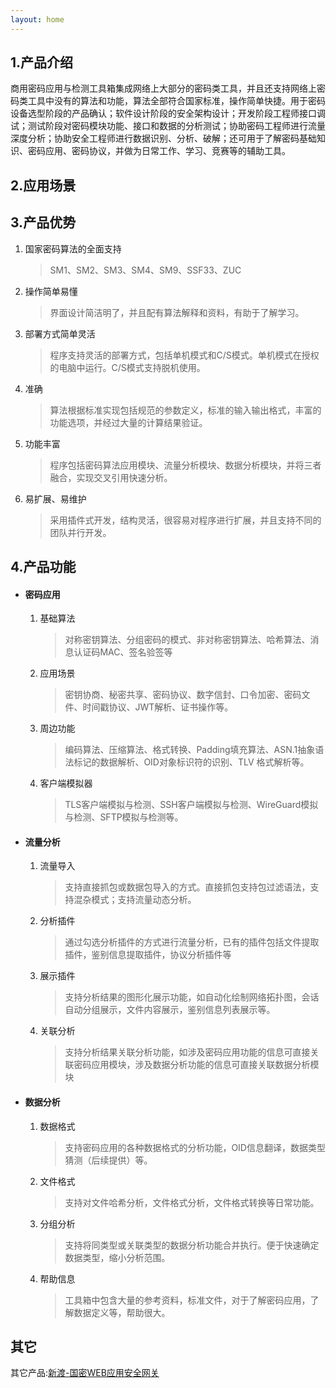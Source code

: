 ```yaml
---
layout: home
---
```


## 1.产品介绍

商用密码应用与检测工具箱集成网络上大部分的密码类工具，并且还支持网络上密码类工具中没有的算法和功能，算法全部符合国家标准，操作简单快捷。用于密码设备选型阶段的产品确认；软件设计阶段的安全架构设计；开发阶段工程师接口调试；测试阶段对密码模块功能、接口和数据的分析测试；协助密码工程师进行流量深度分析；协助安全工程师进行数据识别、分析、破解；还可用于了解密码基础知识、密码应用、密码协议，并做为日常工作、学习、竞赛等的辅助工具。

## 2.应用场景



## 3.产品优势

1. 国家密码算法的全面支持

   > SM1、SM2、SM3、SM4、SM9、SSF33、ZUC

2. 操作简单易懂

   > 界面设计简洁明了，并且配有算法解释和资料，有助于了解学习。

3. 部署方式简单灵活

   > 程序支持灵活的部署方式，包括单机模式和C/S模式。单机模式在授权的电脑中运行。C/S模式支持脱机使用。

4. 准确

   > 算法根据标准实现包括规范的参数定义，标准的输入输出格式，丰富的功能选项，并经过大量的计算结果验证。

5. 功能丰富

   > 程序包括密码算法应用模块、流量分析模块、数据分析模块，并将三者融合，实现交叉引用快速分析。

6. 易扩展、易维护

   > 采用插件式开发，结构灵活，很容易对程序进行扩展，并且支持不同的团队并行开发。

## 4.产品功能

* #### 密码应用

  1. 基础算法

     > 对称密钥算法、分组密码的模式、非对称密钥算法、哈希算法、消息认证码MAC、签名验签等

  2. 应用场景

     > 密钥协商、秘密共享、密码协议、数字信封、口令加密、密码文件、时间戳协议、JWT解析、证书操作等。

  3. 周边功能

     > 编码算法、压缩算法、格式转换、Padding填充算法、ASN.1抽象语法标记的数据解析、OID对象标识符的识别、TLV 格式解析等。

  4. 客户端模拟器

     > TLS客户端模拟与检测、SSH客户端模拟与检测、WireGuard模拟与检测、SFTP模拟与检测等。

* #### 流量分析

  1. 流量导入

     > 支持直接抓包或数据包导入的方式。直接抓包支持包过滤语法，支持混杂模式；支持流量动态分析。

  2. 分析插件

     > 通过勾选分析插件的方式进行流量分析，已有的插件包括文件提取插件，鉴别信息提取插件，协议分析插件等

  3. 展示插件

     > 支持分析结果的图形化展示功能，如自动化绘制网络拓扑图，会话自动分组展示，文件内容展示，鉴别信息列表展示等。

  4. 关联分析

     > 支持分析结果关联分析功能，如涉及密码应用功能的信息可直接关联密码应用模块，涉及数据分析功能的信息可直接关联数据分析模块

* #### 数据分析

  1. 数据格式

     > 支持密码应用的各种数据格式的分析功能，OID信息翻译，数据类型猜测（后续提供）等。

  2. 文件格式

     > 支持对文件哈希分析，文件格式分析，文件格式转换等日常功能。

  3. 分组分析

     > 支持将同类型或关联类型的数据分析功能合并执行。便于快速确定数据类型，缩小分析范围。

  4. 帮助信息

     > 工具箱中包含大量的参考资料，标准文件，对于了解密码应用，了解数据定义等，帮助很大。

## 其它

其它产品:[新渡-国密WEB应用安全网关](https://www.ailawuyou.com/GMPortalDocs/)
